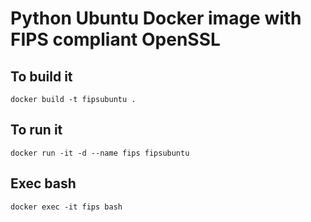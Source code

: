 # Python Ubuntu Docker image with FIPS compliant OpenSSL

## To build it
```
docker build -t fipsubuntu .
```

## To run it
```
docker run -it -d --name fips fipsubuntu
```

## Exec bash
```
docker exec -it fips bash
```
